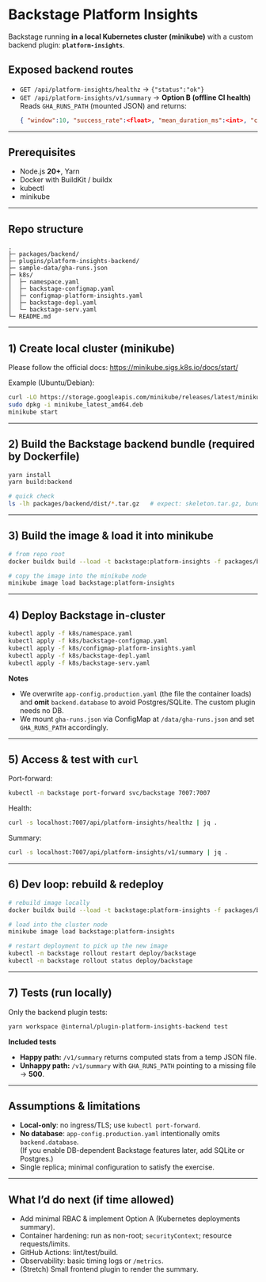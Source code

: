 # Backstage Platform Insights

Backstage running **in a local Kubernetes cluster (minikube)** with a custom backend plugin: **`platform-insights`**.

## Exposed backend routes

- `GET /api/platform-insights/healthz` -> `{"status":"ok"}`
- `GET /api/platform-insights/v1/summary` -> **Option B (offline CI health)**  
  Reads `GHA_RUNS_PATH` (mounted JSON) and returns:
  ```json
  { "window":10, "success_rate":<float>, "mean_duration_ms":<int>, "counts":{"success":<int>,"failure":<int>} }
  ```

---

## Prerequisites

- Node.js **20+**, Yarn  
- Docker with BuildKit / buildx  
- kubectl  
- minikube  

---

## Repo structure

```
.
├─ packages/backend/
├─ plugins/platform-insights-backend/
├─ sample-data/gha-runs.json
├─ k8s/
│  ├─ namespace.yaml
│  ├─ backstage-configmap.yaml               
│  ├─ configmap-platform-insights.yaml       
│  ├─ backstage-depl.yaml
│  └─ backstage-serv.yaml
└─ README.md
```

---

## 1) Create local cluster (minikube)

Please follow the official docs: https://minikube.sigs.k8s.io/docs/start/

Example (Ubuntu/Debian):
```bash
curl -LO https://storage.googleapis.com/minikube/releases/latest/minikube_latest_amd64.deb
sudo dpkg -i minikube_latest_amd64.deb
minikube start
```

---

## 2) Build the Backstage backend bundle (required by Dockerfile)

```bash
yarn install
yarn build:backend

# quick check
ls -lh packages/backend/dist/*.tar.gz   # expect: skeleton.tar.gz, bundle.tar.gz
```

---

## 3) Build the image & load it into minikube

```bash
# from repo root
docker buildx build --load -t backstage:platform-insights -f packages/backend/Dockerfile .

# copy the image into the minikube node
minikube image load backstage:platform-insights
```

---

## 4) Deploy Backstage in-cluster

```bash
kubectl apply -f k8s/namespace.yaml
kubectl apply -f k8s/backstage-configmap.yaml
kubectl apply -f k8s/configmap-platform-insights.yaml
kubectl apply -f k8s/backstage-depl.yaml
kubectl apply -f k8s/backstage-serv.yaml
```

**Notes**
- We overwrite `app-config.production.yaml` (the file the container loads) and **omit** `backend.database` to avoid Postgres/SQLite. The custom plugin needs no DB.
- We mount `gha-runs.json` via ConfigMap at `/data/gha-runs.json` and set `GHA_RUNS_PATH` accordingly.

---

## 5) Access & test with `curl`

Port-forward:
```bash
kubectl -n backstage port-forward svc/backstage 7007:7007
```

Health:
```bash
curl -s localhost:7007/api/platform-insights/healthz | jq .
```

Summary:
```bash
curl -s localhost:7007/api/platform-insights/v1/summary | jq .
```

---

## 6) Dev loop: rebuild & redeploy

```bash
# rebuild image locally
docker buildx build --load -t backstage:platform-insights -f packages/backend/Dockerfile .

# load into the cluster node
minikube image load backstage:platform-insights

# restart deployment to pick up the new image
kubectl -n backstage rollout restart deploy/backstage
kubectl -n backstage rollout status deploy/backstage
```

---

## 7) Tests (run locally)

Only the backend plugin tests:
```bash
yarn workspace @internal/plugin-platform-insights-backend test
```

**Included tests**
- **Happy path:** `/v1/summary` returns computed stats from a temp JSON file.
- **Unhappy path:** `/v1/summary` with `GHA_RUNS_PATH` pointing to a missing file → **500**.

---


## Assumptions & limitations

- **Local-only**: no ingress/TLS; use `kubectl port-forward`.
- **No database**: `app-config.production.yaml` intentionally omits `backend.database`.  
  (If you enable DB-dependent Backstage features later, add SQLite or Postgres.)
- Single replica; minimal configuration to satisfy the exercise.

---

## What I’d do next (if time allowed)

- Add minimal RBAC & implement Option A (Kubernetes deployments summary).
- Container hardening: run as non-root; `securityContext`; resource requests/limits.
- GitHub Actions: lint/test/build.
- Observability: basic timing logs or `/metrics`.
- (Stretch) Small frontend plugin to render the summary.